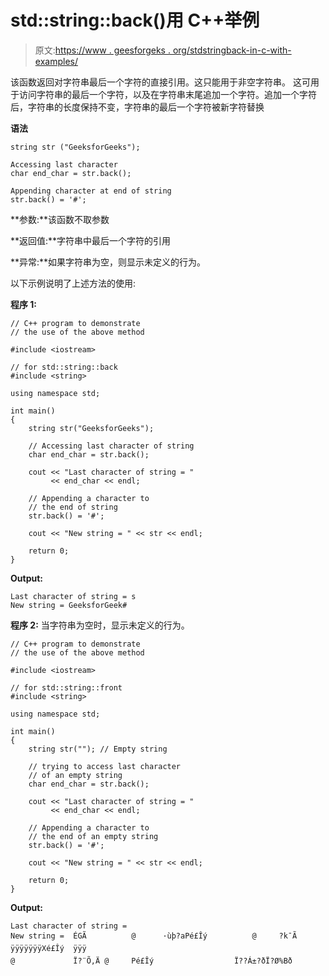 # std::string::back()用 C++举例

> 原文:[https://www . geesforgeks . org/stdstringback-in-c-with-examples/](https://www.geeksforgeeks.org/stdstringback-in-c-with-examples/)

该函数返回对字符串最后一个字符的直接引用。这只能用于非空字符串。
这可用于访问字符串的最后一个字符，以及在字符串末尾追加一个字符。追加一个字符后，字符串的长度保持不变，字符串的最后一个字符被新字符替换

**语法**

```
string str ("GeeksforGeeks");

Accessing last character
char end_char = str.back();

Appending character at end of string
str.back() = '#';

```

**参数:**该函数不取参数

**返回值:**字符串中最后一个字符的引用

**异常:**如果字符串为空，则显示未定义的行为。

以下示例说明了上述方法的使用:

**程序 1:**

```
// C++ program to demonstrate
// the use of the above method

#include <iostream>

// for std::string::back
#include <string>

using namespace std;

int main()
{
    string str("GeeksforGeeks");

    // Accessing last character of string
    char end_char = str.back();

    cout << "Last character of string = "
         << end_char << endl;

    // Appending a character to
    // the end of string
    str.back() = '#';

    cout << "New string = " << str << endl;

    return 0;
}
```

**Output:**

```
Last character of string = s
New string = GeeksforGeek#

```

**程序 2:** 当字符串为空时，显示未定义的行为。

```
// C++ program to demonstrate
// the use of the above method

#include <iostream>

// for std::string::front
#include <string>

using namespace std;

int main()
{
    string str(""); // Empty string

    // trying to access last character
    // of an empty string
    char end_char = str.back();

    cout << "Last character of string = "
         << end_char << endl;

    // Appending a character to
    // the end of an empty string
    str.back() = '#';

    cout << "New string = " << str << endl;

    return 0;
}
```

**Output:**

```
Last character of string =  
New string =  ÉGÃ          @      ·ùþ?aPé£Îý          @     ?k¯Ã  ÿÿÿÿÿÿÿXé£Îý  ÿÿÿ   
@             Ï?¨Õ,Ä @     Pé£Îý                  Ï??Á±?ðÏ?Ø%Bð
```